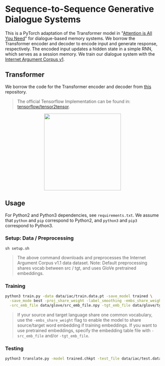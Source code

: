 # Sequence-to-Sequence Generative Dialogue Systems
This is a PyTorch adaptation of the Transformer model in "[Attention is All You Need](https://arxiv.org/abs/1706.03762)" for dialogue-based memory systems. We borrow the Transformer encoder and decoder to encode input and generate response, respectively. The encoded input updates a hidden state in a simple RNN, which serves as a session memory. We train our dialogue system with the [Internet Argument Corpus v1](https://nlds.soe.ucsc.edu/iac).

## Transformer
We borrow the code for the Transformer encoder and decoder from [this](https://github.com/jadore801120/attention-is-all-you-need-pytorch) repository.

> The official Tensorflow Implementation can be found in: [tensorflow/tensor2tensor](https://github.com/tensorflow/tensor2tensor/blob/master/tensor2tensor/models/transformer.py).

<p align="center">
<img src="http://imgur.com/1krF2R6.png" width="250">
</p>

## Usage
For Python2 and Python3 dependencies, see `requirements.txt`. We assume that `python` and `pip` correspond to Python2, and `python3` and `pip3` correspond to Python3.

### Setup: Data / Preprocessing
```
sh setup.sh
```
> The above command downloads and preprocesses the Internet Argument Corpus v1.1 data dataset.
> Note: Default preprocessing shares vocab between src / tgt, and uses GloVe pretrained embeddings.

### Training
```bash
python3 train.py -data data/iac/train.data.pt -save_model trained \
  -save_mode best -proj_share_weight -label_smoothing -embs_share_weight \
  -src_emb_file data/glove/src_emb_file.npy -tgt_emb_file data/glove/tgt_emb_file.npy
```
> If your source and target language share one common vocabulary, use the `-embs_share_weight` flag to enable the model to share source/target word embedding if training embeddings.
> If you want to use pretrained embeddings, specify the embedding table file with `-src_emb_file` and/or `-tgt_emb_file`.

### Testing
```bash
python3 translate.py -model trained.chkpt -test_file data/iac/test.data.pt
```
